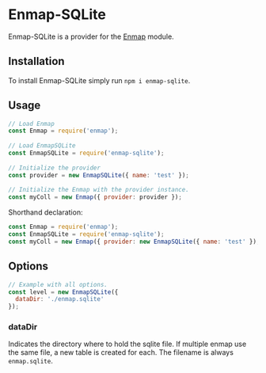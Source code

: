 # Enmap-SQLite

Enmap-SQLite is a provider for the [Enmap](https://www.npmjs.com/package/enmap) module. 

## Installation

To install Enmap-SQLite simply run `npm i enmap-sqlite`.

## Usage

```js
// Load Enmap
const Enmap = require('enmap');
 
// Load EnmapSQLite
const EnmapSQLite = require('enmap-sqlite');
 
// Initialize the provider
const provider = new EnmapSQLite({ name: 'test' });
 
// Initialize the Enmap with the provider instance.
const myColl = new Enmap({ provider: provider });
```

Shorthand declaration: 

```js
const Enmap = require('enmap');
const EnmapSQLite = require('enmap-sqlite');
const myColl = new Enmap({ provider: new EnmapSQLite({ name: 'test' }); });
```

## Options

```js
// Example with all options.
const level = new EnmapSQLite({ 
  dataDir: './enmap.sqlite'
});
```

### dataDir 

Indicates the directory where to hold the sqlite file. If multiple enmap use the same file, a new table is created for each. The filename is always `enmap.sqlite`.
